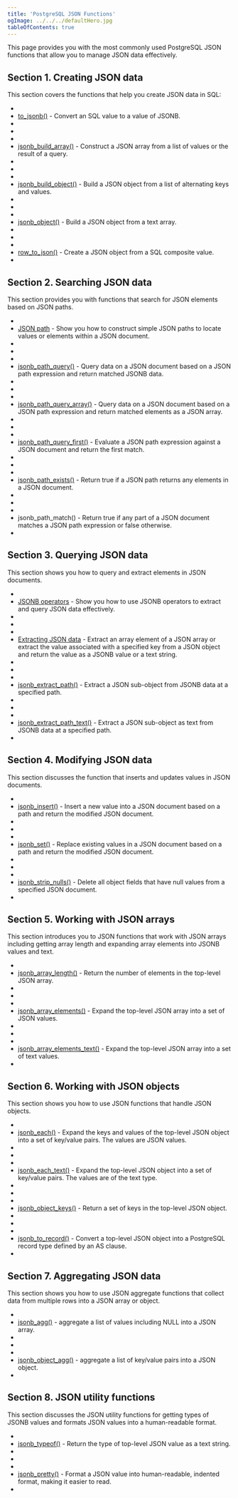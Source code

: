 ```yaml
---
title: 'PostgreSQL JSON Functions'
ogImage: ../../../defaultHero.jpg
tableOfContents: true
---
```



This page provides you with the most commonly used PostgreSQL JSON functions that allow you to manage JSON data effectively.







## Section 1. Creating JSON data





This section covers the functions that help you create JSON data in SQL:





- 
- [to_jsonb()](https://www.postgresqltutorial.com/postgresql-json-functions/postgresql-to_jsonb/) - Convert an SQL value to a value of JSONB.
- 
-
- 
- [jsonb_build_array()](https://www.postgresqltutorial.com/postgresql-json-functions/postgresql-jsonb_build_array/) - Construct a JSON array from a list of values or the result of a query.
- 
-
- 
- [jsonb_build_object()](https://www.postgresqltutorial.com/postgresql-json-functions/postgresql-jsonb_build_object/) - Build a JSON object from a list of alternating keys and values.
- 
-
- 
- [jsonb_object()](https://www.postgresqltutorial.com/postgresql-json-functions/postgresql-jsonb_object/) - Build a JSON object from a text array.
- 
-
- 
- [row_to_json()](https://www.postgresqltutorial.com/postgresql-json-functions/postgresql-row_to_json/) - Create a JSON object from a SQL composite value.
- 









## Section 2. Searching JSON data





This section provides you with functions that search for JSON elements based on JSON paths.





- 
- [JSON path](https://www.postgresqltutorial.com/postgresql-json-functions/postgresql-json-path/) - Show you how to construct simple JSON paths to locate values or elements within a JSON document.
- 
-
- 
- [jsonb_path_query()](https://www.postgresqltutorial.com/postgresql-json-functions/postgresql-jsonb_path_query/) - Query data on a JSON document based on a JSON path expression and return matched JSONB data.
- 
-
- 
- [jsonb_path_query_array()](https://www.postgresqltutorial.com/postgresql-json-functions/postgresql-jsonb_path_query_array/) - Query data on a JSON document based on a JSON path expression and return matched elements as a JSON array.
- 
-
- 
- [jsonb_path_query_first()](https://www.postgresqltutorial.com/postgresql-json-functions/postgresql-jsonb_path_query_first/) - Evaluate a JSON path expression against a JSON document and return the first match.
- 
-
- 
- [jsonb_path_exists()](https://www.postgresqltutorial.com/postgresql-json-functions/postgresql-jsonb_path_exists/) - Return true if a JSON path returns any elements in a JSON document.
- 
-
- 
- jsonb_path_match() - Return true if any part of a JSON document matches a JSON path expression or false otherwise.
- 









## Section 3. Querying JSON data





This section shows you how to query and extract elements in JSON documents.





- 
- [JSONB operators](https://www.postgresqltutorial.com/postgresql-json-functions/postgresql-jsonb-operators/) - Show you how to use JSONB operators to extract and query JSON data effectively.
- 
-
- 
- [Extracting JSON data](https://www.postgresqltutorial.com/postgresql-json-functions/postgresql-json-extract/) - Extract an array element of a JSON array or extract the value associated with a specified key from a JSON object and return the value as a JSONB value or a text string.
- 
-
- 
- [jsonb_extract_path()](https://www.postgresqltutorial.com/postgresql-json-functions/postgresql-jsonb_extract_path/) - Extract a JSON sub-object from JSONB data at a specified path.
- 
-
- 
- [jsonb_extract_path_text()](https://www.postgresqltutorial.com/postgresql-json-functions/postgresql-jsonb_extract_path_text/) - Extract a JSON sub-object as text from JSONB data at a specified path.
- 









## Section 4. Modifying JSON data





This section discusses the function that inserts and updates values in JSON documents.





- 
- [jsonb_insert()](https://www.postgresqltutorial.com/postgresql-json-functions/postgresql-jsonb_insert/) - Insert a new value into a JSON document based on a path and return the modified JSON document.
- 
-
- 
- [jsonb_set()](https://www.postgresqltutorial.com/postgresql-json-functions/postgresql-jsonb_set/) - Replace existing values in a JSON document based on a path and return the modified JSON document.
- 
-
- 
- [jsonb_strip_nulls()](https://www.postgresqltutorial.com/postgresql-json-functions/postgresql-jsonb_strip_nulls/) - Delete all object fields that have null values from a specified JSON document.
- 









## Section 5. Working with JSON arrays





This section introduces you to JSON functions that work with JSON arrays including getting array length and expanding array elements into JSONB values and text.





- 
- [jsonb_array_length()](https://www.postgresqltutorial.com/postgresql-json-functions/postgresql-jsonb_array_length/) - Return the number of elements in the top-level JSON array.
- 
-
- 
- [jsonb_array_elements()](https://www.postgresqltutorial.com/postgresql-json-functions/postgresql-jsonb_array_elements/) - Expand the top-level JSON array into a set of JSON values.
- 
-
- 
- [jsonb_array_elements_text()](https://www.postgresqltutorial.com/postgresql-json-functions/postgresql-jsonb_array_elements_text/) - Expand the top-level JSON array into a set of text values.
- 









## Section 6. Working with JSON objects





This section shows you how to use JSON functions that handle JSON objects.





- 
- [jsonb_each()](https://www.postgresqltutorial.com/postgresql-json-functions/postgresql-jsonb_each/) - Expand the keys and values of the top-level JSON object into a set of key/value pairs. The values are JSON values.
- 
-
- 
- [jsonb_each_text()](https://www.postgresqltutorial.com/postgresql-json-functions/postgresql-jsonb_each_text/) - Expand the top-level JSON object into a set of key/value pairs. The values are of the text type.
- 
-
- 
- [jsonb_object_keys()](https://www.postgresqltutorial.com/postgresql-json-functions/postgresql-jsonb_object_keys/) - Return a set of keys in the top-level JSON object.
- 
-
- 
- [jsonb_to_record()](https://www.postgresqltutorial.com/postgresql-json-functions/postgresql-jsonb_to_record/) - Convert a top-level JSON object into a PostgreSQL record type defined by an AS clause.
- 









## Section 7. Aggregating JSON data





This section shows you how to use JSON aggregate functions that collect data from multiple rows into a JSON array or object.





- 
- [jsonb_agg()](https://www.postgresqltutorial.com/postgresql-json-functions/postgresql-jsonb_agg/) - aggregate a list of values including NULL into a JSON array.
- 
-
- 
- [jsonb_object_agg()](https://www.postgresqltutorial.com/postgresql-json-functions/postgresql-jsonb_object_agg/) - aggregate a list of key/value pairs into a JSON object.
- 









## Section 8. JSON utility functions





This section discusses the JSON utility functions for getting types of JSONB values and formats JSON values into a human-readable format.





- 
- [jsonb_typeof()](https://www.postgresqltutorial.com/postgresql-json-functions/postgresql-jsonb_typeof/) - Return the type of top-level JSON value as a text string.
- 
-
- 
- [jsonb_pretty()](https://www.postgresqltutorial.com/postgresql-json-functions/postgresql-jsonb_pretty/) - Format a JSON value into human-readable, indented format, making it easier to read.
- 





